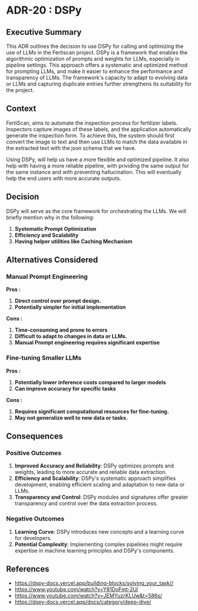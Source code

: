 # ADR-20 : DSPy

## Executive Summary

This ADR outlines the decision to use DSPy for calling and optimizing the use
of LLMs in the Fertiscan project. DSPy is a framework that enables the
algorithmic optimization of prompts and weights for LLMs, especially in pipeline
settings. This approach offers a systematic and optimized method for prompting
LLMs, and make it easier to enhance the performance and transparency of LLMs.
The framework's capacity to adapt to evolving data or LLMs and capturing
duplicate entries further strengthens its suitability for the project.

## Context

FertiScan, aims to automate the inspection process for fertilizer labels.
Inspectors capture images of these labels, and the application automatically
generate the inspection form. To achieve this, the system should first convert
the image to text and then use LLMs to match the data available in the extracted
text with the json schema that we have.

Using DSPy, will help us have a more flexible and optimized pipeline. It also
help with having a more reliable pipeline, with prividing the same output for
the same instance and with preventing hallucination. This will eventually help
the end users with more accurate outputs.

## Decision

DSPy will serve as the core framework for orchestrating the LLMs. We will
briefly mention why in the following:

1. **Systematic Prompt Optimization**
2. **Efficiency and Scalability**
3. **Having helper utilities like Caching Mechanism**

## Alternatives Considered

### **Manual Prompt Engineering**

**Pros :**

1. **Direct control over prompt design.**
2. **Potentially simpler for initial implementation**

**Cons :**

1. **Time-consuming and prone to errors**
2. **Difficult to adapt to changes in data or LLMs.**
3. **Manual Prompt engineering requires significant expertise**

### **Fine-tuning Smaller LLMs**

**Pros :**

1. **Potentially lower inference costs compared to larger models**
2. **Can improve accuracy for specific tasks**

**Cons :**

1. **Requires significant computational resources for fine-tuning.**
2. **May not generalize well to new data or tasks.**

## Consequences

### Positive Outcomes

1. **Improved Accuracy and Reliability**: DSPy optimizes prompts and weights,
leading to more accurate and reliable data extraction.
2. **Efficiency and Scalability**: DSPy's systematic approach simplifies
development, enabling efficient scaling and adaptation to new data or LLMs.
3. **Transparency and Control**: DSPy modules and signatures offer greater
transparency and control over the data extraction process.

### Negative Outcomes

1. **Learning Curve**: DSPy introduces new concepts and a learning curve for
developers.
2. **Potential Complexity**: Implementing complex pipelines might require expertise in machine learning principles and DSPy's components.

## References

- <https://dspy-docs.vercel.app/building-blocks/solving_your_task//>
- <https://www.youtube.com/watch?v=Y81DoFmt-2U/>
- <https://www.youtube.com/watch?v=JEMYuzrKLUw&t=586s/>
- <https://dspy-docs.vercel.app/docs/category/deep-dive/>
